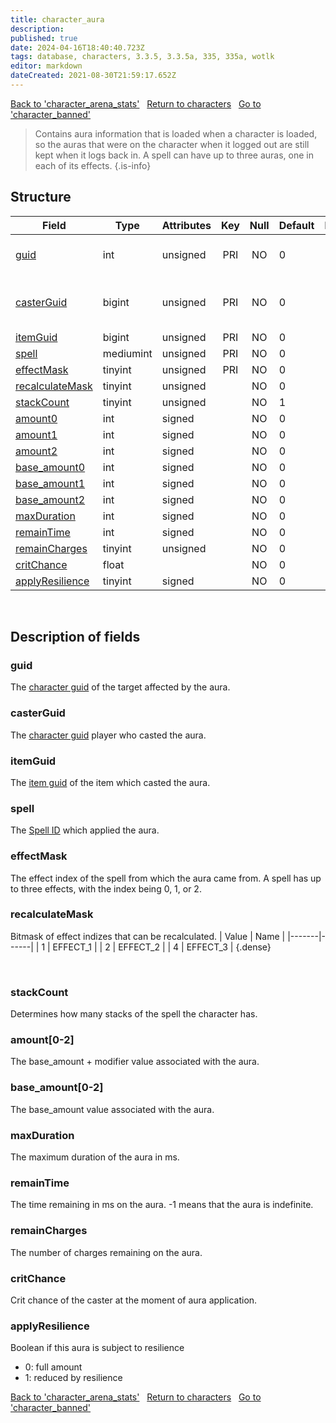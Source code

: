 ```yaml
---
title: character_aura
description: 
published: true
date: 2024-04-16T18:40:40.723Z
tags: database, characters, 3.3.5, 3.3.5a, 335, 335a, wotlk
editor: markdown
dateCreated: 2021-08-30T21:59:17.652Z
---
```


<a href="https://trinitycore.info/en/database/335/characters/character_arena_stats" class="mt-5 v-btn v-btn--depressed v-btn--flat v-btn--outlined theme--light v-size--default darkblue--text text--lighten-3"><span class="v-btn__content"><i aria-hidden="true" class="v-icon notranslate v-icon--left mdi mdi-arrow-left theme--light"></i><span>Back to 'character_arena_stats'</span></span></a>&nbsp;&nbsp;&nbsp;<a href="https://trinitycore.info/en/database/335/characters/home" class="mt-5 v-btn v-btn--depressed v-btn--flat v-btn--outlined theme--light v-size--default darkblue--text text--lighten-3"><span class="v-btn__content"><i aria-hidden="true" class="v-icon notranslate v-icon--left mdi mdi-home-outline theme--light"></i><span>Return to characters</span></span></a>&nbsp;&nbsp;&nbsp;<a href="https://trinitycore.info/en/database/335/characters/character_banned" class="mt-5 v-btn v-btn--depressed v-btn--flat v-btn--outlined theme--light v-size--default darkblue--text text--lighten-3"><span class="v-btn__content"><span>Go to 'character_banned'</span><i aria-hidden="true" class="v-icon notranslate v-icon--right mdi mdi-arrow-right theme--light"></i></span></a>

> Contains aura information that is loaded when a character is loaded, so the auras that were on the character when it logged out are still kept when it logs back in. A spell can have up to three auras, one in each of its effects.
{.is-info}


## Structure

| Field | Type | Attributes | Key | Null | Default | Extra | Comment |
| --- | --- | --- | :---: | :---: | --- | --- | --- |
| [guid](#guid) | int | unsigned | PRI | NO | 0 |  | Global Unique Identifier |
| [casterGuid](#casterguid) | bigint | unsigned | PRI | NO | 0 |  | Full Global Unique Identifier |
| [itemGuid](#itemguid) | bigint | unsigned | PRI | NO | 0 |  |  |
| [spell](#spell) | mediumint | unsigned | PRI | NO | 0 |  |  |
| [effectMask](#effectmask) | tinyint | unsigned | PRI | NO | 0 |  |  |
| [recalculateMask](#recalculatemask) | tinyint | unsigned |  | NO | 0 |  |  |
| [stackCount](#stackcount) | tinyint | unsigned |  | NO | 1 |  |  |
| [amount0](#amount0-2) | int | signed |  | NO | 0 |  |  |
| [amount1](#amount0-2) | int | signed |  | NO | 0 |  |  |
| [amount2](#amount0-2) | int | signed |  | NO | 0 |  |  |
| [base_amount0](#base_amount0-2) | int | signed |  | NO | 0 |  |  |
| [base_amount1](#base_amount0-2) | int | signed |  | NO | 0 |  |  |
| [base_amount2](#base_amount0-2) | int | signed |  | NO | 0 |  |  |
| [maxDuration](#maxduration) | int | signed |  | NO | 0 |  |  |
| [remainTime](#remaintime) | int | signed |  | NO | 0 |  |  |
| [remainCharges](#remaincharges) | tinyint | unsigned |  | NO | 0 |  |  |
| [critChance](#critchance) | float |  |  | NO | 0 |  |  |
| [applyResilience](#applyresilience) | tinyint | signed |  | NO | 0 |  |  |
&nbsp;
## Description of fields

### guid
The [character guid](../characters/characters#guid) of the target affected by the aura.
&nbsp;

### casterGuid
The [character guid](../characters/characters#guid) player who casted the aura.
&nbsp;

### itemGuid
The [item guid](../characters/item_instance#guid) of the item which casted the aura.
&nbsp;

### spell
The [Spell ID](/files/DBC/335/spell#id) which applied the aura.
&nbsp;

### effectMask
The effect index of the spell from which the aura came from. A spell has up to three effects, with the index being 0, 1, or 2.
&nbsp;

### recalculateMask
Bitmask of effect indizes that can be recalculated.
| Value | Name |
|-------|------|
| 1 | EFFECT_1 |
| 2 | EFFECT_2 |
| 4 | EFFECT_3 |
{.dense}

&nbsp;

### stackCount
Determines how many stacks of the spell the character has.
&nbsp;

### amount\[0-2]
The base_amount + modifier value associated with the aura.
&nbsp;

### base_amount\[0-2]
The base_amount value associated with the aura.
&nbsp;

### maxDuration
The maximum duration of the aura in ms.
&nbsp;

### remainTime
The time remaining in ms on the aura. -1 means that the aura is indefinite.
&nbsp;

### remainCharges
The number of charges remaining on the aura.
&nbsp;

### critChance
Crit chance of the caster at the moment of aura application.
&nbsp;

### applyResilience
Boolean if this aura is subject to resilience
* 0: full amount
* 1: reduced by resilience
&nbsp;

<a href="https://trinitycore.info/en/database/335/characters/character_arena_stats" class="mt-5 v-btn v-btn--depressed v-btn--flat v-btn--outlined theme--light v-size--default darkblue--text text--lighten-3"><span class="v-btn__content"><i aria-hidden="true" class="v-icon notranslate v-icon--left mdi mdi-arrow-left theme--light"></i><span>Back to 'character_arena_stats'</span></span></a>&nbsp;&nbsp;&nbsp;<a href="https://trinitycore.info/en/database/335/characters/home" class="mt-5 v-btn v-btn--depressed v-btn--flat v-btn--outlined theme--light v-size--default darkblue--text text--lighten-3"><span class="v-btn__content"><i aria-hidden="true" class="v-icon notranslate v-icon--left mdi mdi-home-outline theme--light"></i><span>Return to characters</span></span></a>&nbsp;&nbsp;&nbsp;<a href="https://trinitycore.info/en/database/335/characters/character_banned" class="mt-5 v-btn v-btn--depressed v-btn--flat v-btn--outlined theme--light v-size--default darkblue--text text--lighten-3"><span class="v-btn__content"><span>Go to 'character_banned'</span><i aria-hidden="true" class="v-icon notranslate v-icon--right mdi mdi-arrow-right theme--light"></i></span></a>

